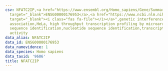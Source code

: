 ```yaml
---
csv: NFATC2IP,<a href="https://www.ensembl.org/Homo_sapiens/Gene/Summary?db=core;g=ENSG00000176953"
  target="_blank">ENSG00000176953</a>,<a href="https://www.ncbi.nlm.nih.gov/pubmed/17216044"
  target="_blank"><i class="fas fa-file"></i></a>",genetic interference,functional
  association,HeLa, high throughput transcription profiling by microarray,nucleotide
  sequence identification,nucleotide sequence identification,transcriptional regulation,down-regulates
  activity
data_alias: NFATC2IP
data_id: ENSG00000176953
data_numevidence: 1
data_species: Homo sapiens
data_taxid: '9606'
title: NFATC2IP
---
```

